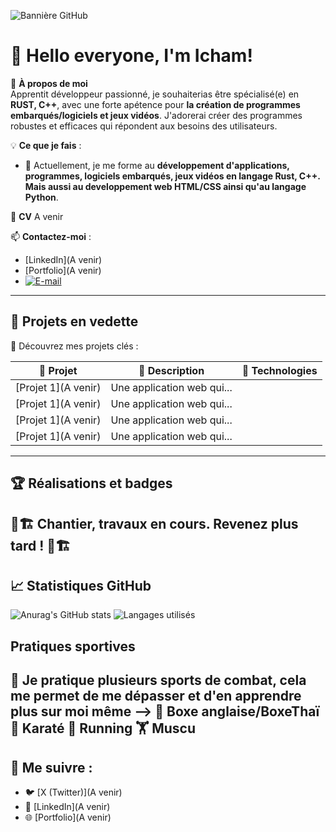 ![Bannière GitHub](https://github.com/ICHAM-DJILALI-MERZOUG/ICHAM-DJILALI-MERZOUG/blob/main/images/banni%C3%A8re%20.webp)

# 👋 Hello everyone, I'm Icham!  

🎯 **À propos de moi**  
Apprentit développeur passionné, je souhaiterias être spécialisé(e) en **RUST, C++**, avec une forte apétence pour **la création de programmes embarqués/logiciels et jeux vidéos**. J'adorerai créer des programmes robustes et efficaces qui répondent aux besoins des utilisateurs.

💡 **Ce que je fais** :
- 🌱 Actuellement, je me forme au **développement d'applications, programmes, logiciels embarqués, jeux vidéos en langage Rust, C++. Mais aussi au developpement web HTML/CSS ainsi qu'au langage Python**.

💼  **CV** A venir

📫 **Contactez-moi** :  
- [LinkedIn](A venir)
- [Portfolio](A venir)
- [![E-mail](https://img.shields.io/badge/Email-icham.djilali-merzoug@laplateforme.io-D14836?style=flat&logo=gmail&logoColor=white)](mailto:icham.djilali-merzoug@laplateforme.io)
---

## 🌟 Projets en vedette

🔗 Découvrez mes projets clés :  

| 📂 Projet                  | 🌟 Description                                            | 🚀 Technologies             |
|----------------------------|----------------------------------------------------------|-----------------------------|
| [Projet 1](A venir)        | Une application web qui...                               |     |
| [Projet 1](A venir)        | Une application web qui...                               |     |
| [Projet 1](A venir)        | Une application web qui...                               |     |
| [Projet 1](A venir)        | Une application web qui...                               |     |

---

## 🏆 Réalisations et badges

🚧🏗️ 
Chantier, travaux en cours. 
Revenez plus tard !
🚧🏗️
---

## 📈 Statistiques GitHub

![Anurag's GitHub stats](https://github-readme-stats.vercel.app/api?username=ICHAM-DJILALI-MERZOUG&theme=dark&show_icons=true)
![Langages utilisés](https://github-readme-stats.vercel.app/api/top-langs/?username=ICHAM-DJILALI-MERZOUG&layout=compact&theme=gruvbox)

## Pratiques sportives 

🥋  Je pratique plusieurs sports de combat, cela me permet de me dépasser et d'en apprendre plus sur moi même --> 
🥊  Boxe anglaise/BoxeThaï
🥋  Karaté
🏃  Running
🏋️  Muscu
---

## 🔗 Me suivre :  
- 🐦 [X (Twitter)](A venir)
- 💼 [LinkedIn](A venir)
- 🌐 [Portfolio](A venir)
